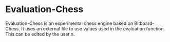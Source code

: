 # Evaluation-Chess
Evaluation-Chess is an experimental chess engine based on Bitboard-Chess. It uses an external file to use values used in the evaluation function. This can be edited by the user.n. 
